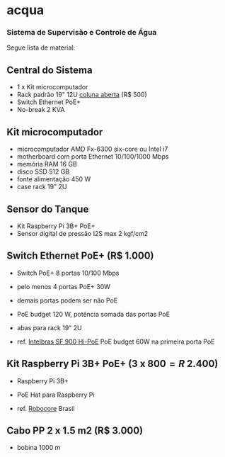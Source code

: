# acqua
### Sistema de Supervisão e Controle de Água

Segue lista de material:

## Central do Sistema

- 1 x Kit microcomputador
- Rack padrão 19" 12U [coluna aberta](https://produto.mercadolivre.com.br/MLB-1300702213-coluna-rack-12u-_JM) (R$ 500)
- Switch Ethernet PoE+
- No-break 2 KVA

## Kit microcomputador

- microcomputador AMD Fx-6300 six-core ou Intel i7
- motherboard com porta Ethernet 10/100/1000 Mbps
- memória RAM 16 GB
- disco SSD 512 GB
- fonte alimentação 450 W
- case rack 19" 2U

## Sensor do Tanque

- Kit Raspberry Pi 3B+ PoE+
- Sensor digital de pressão I2S max 2 kgf/cm2

## Switch Ethernet PoE+ (R$ 1.000)

- Switch PoE+ 8 portas 10/100 Mbps
- pelo menos 4 portas PoE+ 30W 
- demais portas podem ser não PoE
- PoE budget 120 W, potência somada das portas PoE
- abas para rack 19" 2U

- ref. [Intelbras SF 900 Hi-PoE](https://www.intelbras.com/pt-br/switch-9-portas-fast-ethernet-8-portas-poe-sf-900-hi-poe) PoE budget 60W na primeira porta PoE

## Kit Raspberry Pi 3B+ PoE+ (3 x $800 = R$ 2.400)

- Raspberry Pi 3B+
- PoE Hat para Raspberry Pi

- ref. [Robocore](https://www.robocore.net/hat-raspberry-pi/poe-hat-raspberry-pi) Brasil

## Cabo PP 2 x 1.5 m2 (R$ 3.000)

- bobina 1000 m